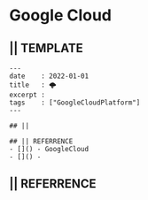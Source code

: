 # Google Cloud
## || TEMPLATE 
```
---
date    : 2022-01-01
title   : 🌩 
excerpt :
tags    : ["GoogleCloudPlatform"]
---

## || 

## || REFERRENCE
- []() - GoogleCloud
- []() - 

```

## || REFERRENCE


